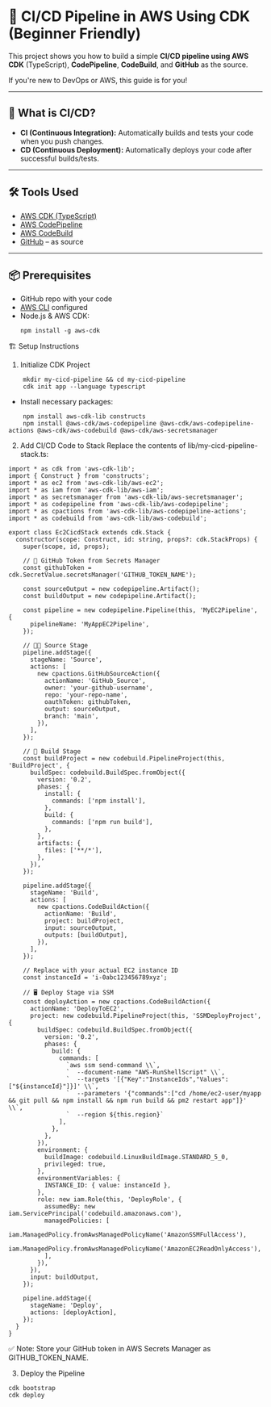 <!-- This is a [Next.js](https://nextjs.org) project bootstrapped with [`create-next-app`](https://nextjs.org/docs/app/api-reference/cli/create-next-app).

## Getting Started

 
```bash
npm run dev
# or
yarn dev
# or
pnpm dev
# or
bun dev
```

Open [http://localhost:3000](http://localhost:3000) with your browser to see the result.

You can start editing the page by modifying `app/page.tsx`. The page auto-updates as you edit the file.

This project uses [`next/font`](https://nextjs.org/docs/app/building-your-application/optimizing/fonts) to automatically optimize and load [Geist](https://vercel.com/font), a new font family for Vercel.

 
To learn more about Next.js, take a look at the following resources:

- [Next.js Documentation](https://nextjs.org/docs) - learn about Next.js features and API.
- [Learn Next.js](https://nextjs.org/learn) - an interactive Next.js tutorial.

You can check out [the Next.js GitHub repository](https://github.com/vercel/next.js) - your feedback and contributions are welcome!

## Deploy on Vercel

The easiest way to deploy your Next.js app is to use the [Vercel Platform](https://vercel.com/new?utm_medium=default-template&filter=next.js&utm_source=create-next-app&utm_campaign=create-next-app-readme) from the creators of Next.js.

Check out our [Next.js deployment documentation](https://nextjs.org/docs/app/building-your-application/deploying) for more details. -->


# 🚀 CI/CD Pipeline in AWS Using CDK (Beginner Friendly)

This project shows you how to build a simple **CI/CD pipeline using AWS CDK** (TypeScript), **CodePipeline**, **CodeBuild**, and **GitHub** as the source.

If you're new to DevOps or AWS, this guide is for you!

---

## 🧠 What is CI/CD?

- **CI (Continuous Integration):** Automatically builds and tests your code when you push changes.
- **CD (Continuous Deployment):** Automatically deploys your code after successful builds/tests.

---

## 🛠️ Tools Used

- [AWS CDK (TypeScript)](https://docs.aws.amazon.com/cdk/latest/guide/home.html)
- [AWS CodePipeline](https://aws.amazon.com/codepipeline/)
- [AWS CodeBuild](https://aws.amazon.com/codebuild/)
- [GitHub](https://github.com) – as source

---

## 📦 Prerequisites

- GitHub repo with your code
- [AWS CLI](https://docs.aws.amazon.com/cli/latest/userguide/install-cliv2.html) configured
- Node.js & AWS CDK:
  ``` 
  npm install -g aws-cdk
🏗️ Setup Instructions
1. Initialize CDK Project
```
    mkdir my-cicd-pipeline && cd my-cicd-pipeline
    cdk init app --language typescript
```
- Install necessary packages:
```
    npm install aws-cdk-lib constructs
    npm install @aws-cdk/aws-codepipeline @aws-cdk/aws-codepipeline-actions @aws-cdk/aws-codebuild @aws-cdk/aws-secretsmanager
```

2. Add CI/CD Code to Stack
Replace the contents of lib/my-cicd-pipeline-stack.ts:

``` 
import * as cdk from 'aws-cdk-lib';
import { Construct } from 'constructs';
import * as ec2 from 'aws-cdk-lib/aws-ec2';
import * as iam from 'aws-cdk-lib/aws-iam';
import * as secretsmanager from 'aws-cdk-lib/aws-secretsmanager';
import * as codepipeline from 'aws-cdk-lib/aws-codepipeline';
import * as cpactions from 'aws-cdk-lib/aws-codepipeline-actions';
import * as codebuild from 'aws-cdk-lib/aws-codebuild';

export class Ec2CicdStack extends cdk.Stack {
  constructor(scope: Construct, id: string, props?: cdk.StackProps) {
    super(scope, id, props);

    // 🔐 GitHub Token from Secrets Manager
    const githubToken = cdk.SecretValue.secretsManager('GITHUB_TOKEN_NAME');

    const sourceOutput = new codepipeline.Artifact();
    const buildOutput = new codepipeline.Artifact();

    const pipeline = new codepipeline.Pipeline(this, 'MyEC2Pipeline', {
      pipelineName: 'MyAppEC2Pipeline',
    });

    // 👨‍💻 Source Stage
    pipeline.addStage({
      stageName: 'Source',
      actions: [
        new cpactions.GitHubSourceAction({
          actionName: 'GitHub_Source',
          owner: 'your-github-username',
          repo: 'your-repo-name',
          oauthToken: githubToken,
          output: sourceOutput,
          branch: 'main',
        }),
      ],
    });

    // 🔧 Build Stage
    const buildProject = new codebuild.PipelineProject(this, 'BuildProject', {
      buildSpec: codebuild.BuildSpec.fromObject({
        version: '0.2',
        phases: {
          install: {
            commands: ['npm install'],
          },
          build: {
            commands: ['npm run build'],
          },
        },
        artifacts: {
          files: ['**/*'],
        },
      }),
    });

    pipeline.addStage({
      stageName: 'Build',
      actions: [
        new cpactions.CodeBuildAction({
          actionName: 'Build',
          project: buildProject,
          input: sourceOutput,
          outputs: [buildOutput],
        }),
      ],
    });

    // Replace with your actual EC2 instance ID
    const instanceId = 'i-0abc123456789xyz';

    // 🖥️ Deploy Stage via SSM
    const deployAction = new cpactions.CodeBuildAction({
      actionName: 'DeployToEC2',
      project: new codebuild.PipelineProject(this, 'SSMDeployProject', {
        buildSpec: codebuild.BuildSpec.fromObject({
          version: '0.2',
          phases: {
            build: {
              commands: [
                `aws ssm send-command \\`,
                `  --document-name "AWS-RunShellScript" \\`,
                `  --targets '[{"Key":"InstanceIds","Values":["${instanceId}"]}]' \\`,
                `  --parameters '{"commands":["cd /home/ec2-user/myapp && git pull && npm install && npm run build && pm2 restart app"]}' \\`,
                `  --region ${this.region}`
              ],
            },
          },
        }),
        environment: {
          buildImage: codebuild.LinuxBuildImage.STANDARD_5_0,
          privileged: true,
        },
        environmentVariables: {
          INSTANCE_ID: { value: instanceId },
        },
        role: new iam.Role(this, 'DeployRole', {
          assumedBy: new iam.ServicePrincipal('codebuild.amazonaws.com'),
          managedPolicies: [
            iam.ManagedPolicy.fromAwsManagedPolicyName('AmazonSSMFullAccess'),
            iam.ManagedPolicy.fromAwsManagedPolicyName('AmazonEC2ReadOnlyAccess'),
          ],
        }),
      }),
      input: buildOutput,
    });

    pipeline.addStage({
      stageName: 'Deploy',
      actions: [deployAction],
    });
  }
}

```
✅ Note: Store your GitHub token in AWS Secrets Manager as GITHUB_TOKEN_NAME.

3. Deploy the Pipeline
``` 
cdk bootstrap
cdk deploy
```
 